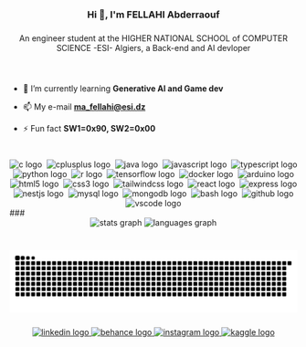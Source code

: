 <h3 align="center">Hi 👋, I'm FELLAHI Abderraouf</h3>

###

<p align="center">An engineer student at the HIGHER NATIONAL SCHOOL of COMPUTER SCIENCE -ESI- Algiers, a Back-end and AI devloper</p>

<br>

###

- 🌱 I’m currently learning **Generative AI and Game dev**

- 📫 My e-mail **ma_fellahi@esi.dz**

- ⚡ Fun fact **SW1=0x90, SW2=0x00**

  
###

<br>

<div align="center">
  <img src="https://skillicons.dev/icons?i=c" height="55" alt="c logo"  />
  <img width="0" />
  <img src="https://skillicons.dev/icons?i=cpp" height="55" alt="cplusplus logo"  />
  <img width="0" />
  <img src="https://skillicons.dev/icons?i=java" height="55" alt="java logo"  />
  <img width="0" />
  <img src="https://skillicons.dev/icons?i=js" height="55" alt="javascript logo"  />
  <img width="0" />
  <img src="https://skillicons.dev/icons?i=ts" height="55" alt="typescript logo"  />
  <img width="0" />
  <img src="https://skillicons.dev/icons?i=py" height="55" alt="python logo"  />
  <img width="0" />
  <img src="https://skillicons.dev/icons?i=r" height="55" alt="r logo"  />
  <img width="0" />
  <img src="https://skillicons.dev/icons?i=tensorflow" height="55" alt="tensorflow logo"  />
  <img width="0" />
  <img src="https://skillicons.dev/icons?i=docker" height="55" alt="docker logo"  />
  <img width="0" />
  <img src="https://skillicons.dev/icons?i=arduino" height="55" alt="arduino logo"  />
  <img width="0" />
  <img src="https://skillicons.dev/icons?i=html" height="55" alt="html5 logo"  />
  <img width="0" />
  <img src="https://skillicons.dev/icons?i=css" height="55" alt="css3 logo"  />
  <img width="0" />
  <img src="https://skillicons.dev/icons?i=tailwind" height="55" alt="tailwindcss logo"  />
  <img width="0" />
  <img src="https://skillicons.dev/icons?i=react" height="55" alt="react logo"  />
  <img width="0" />
  <img src="https://skillicons.dev/icons?i=express" height="55" alt="express logo"  />
  <img width="0" />
  <img src="https://skillicons.dev/icons?i=nestjs" height="55" alt="nestjs logo"  />
  <img width="0" />
  <img src="https://skillicons.dev/icons?i=mysql" height="55" alt="mysql logo"  />
  <img width="0" />
  <img src="https://skillicons.dev/icons?i=mongodb" height="55" alt="mongodb logo"  />
  <img width="0" />
  <img src="https://skillicons.dev/icons?i=bash" height="55" alt="bash logo"  />
  <img width="0" />
  <img src="https://skillicons.dev/icons?i=github" height="55" alt="github logo"  />
  <img width="0" />
  <img src="https://skillicons.dev/icons?i=vscode" height="55" alt="vscode logo"  />
</div>
###

<div align="center">
  <img src="https://github-readme-stats.vercel.app/api?username=flh-raouf&hide_title=true&hide_rank=false&show_icons=true&include_all_commits=true&count_private=true&disable_animations=false&theme=github_dark&locale=en&hide_border=false&order=1" height="160" alt="stats graph"  />
  <img src="https://github-readme-stats.vercel.app/api/top-langs?username=flh-raouf&locale=en&hide_title=true&layout=compact&card_width=320&langs_count=10&theme=github_dark&hide_border=false&order=2" height="160" alt="languages graph"  />
</div>

###

<br clear="both">

<img src="https://raw.githubusercontent.com/flh-raouf/flh-raouf/output/snake.svg" alt="Snake animation" />

###

<div align="center">
  <a href="https://www.linkedin.com/in/abderraouf-fellahi-704259269/" target="_blank">
    <img src="https://raw.githubusercontent.com/maurodesouza/profile-readme-generator/master/src/assets/icons/social/linkedin/default.svg" width="57" height="45" alt="linkedin logo"  />
  </a>
  <a href="https://www.behance.net/fellahiabderra1" target="_blank">
    <img src="https://raw.githubusercontent.com/maurodesouza/profile-readme-generator/master/src/assets/icons/social/behance/default.svg" width="57" height="45" alt="behance logo"  />
  </a>
  <a href="https://www.instagram.com/fellahiabderraouf/?hl=fr" target="_blank">
    <img src="https://raw.githubusercontent.com/maurodesouza/profile-readme-generator/master/src/assets/icons/social/instagram/default.svg" width="57" height="45" alt="instagram logo"  />
  </a>
  <a href="https://kaggle.com/fellahiabderraouf" target="blank">
        <img src="https://cdn.jsdelivr.net/gh/devicons/devicon/icons/kaggle/kaggle-original.svg" alt="kaggle logo" width="55" height="42" />
  </a>
</div>

###
